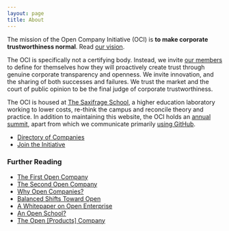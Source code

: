 ```yaml
---
layout: page
title: About
---
```


The mission of the Open Company Initiative (OCI) is **to make corporate
trustworthiness normal**. Read [our vision](/vision/).

The OCI is specifically not a certifying body. Instead, we invite [our
members](/directory/) to define for themselves how they will proactively create
trust through genuine corporate transparency and openness. We invite
innovation, and the sharing of both successes and failures. We trust the market
and the court of public opinion to be the final judge of corporate
trustworthiness.

The OCI is housed at [The Saxifrage School](http://www.saxifrageschool.org/), a
higher education laboratory working to lower costs, re-think the campus and
reconcile theory and practice. In addition to maintaining this website, the OCI
holds an [annual
summit](https://github.com/opencompany/opencompany.github.io/issues/5), apart
from which we communicate primarily [using
GitHub](https://github.com/opencompany/opencompany.github.io/issues).

<div class="next-steps nav">
    <ul>
        <li><a href="/directory/">Directory of Companies</a></li>
        <li><a href="/join/">Join the Initiative</a></li>
    </ul>
</div>

### Further Reading

  - <a href="http://blog.gittip.com/post/26350459746/the-first-open-company">The First Open Company</a>
  - <a href="https://medium.com/building-gittip/4cbab7ca1a47">The Second Open Company</a>
  - <a href="https://medium.com/p/fdb74d1b4f0f/">Why Open Companies?</a>
  - <a href="https://www.balancedpayments.com/open">Balanced Shifts Toward Open</a>
  - <a href="/resources/whitepaper.pdf">A Whitepaper on Open Enterprise</a>
  - <a href="https://medium.com/the-saxifrage-school/1cc89b9de873">An Open School?</a>
  - <a href="http://theopencompany.net/pages/about-us">The Open [Products] Company</a>
